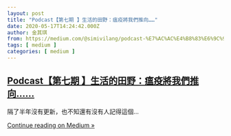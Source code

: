```yaml
---
layout: post
title: "Podcast【第七期 】生活的田野：瘟疫將我們推向……"
date: 2020-05-17T14:24:42.000Z
author: 金其琪
from: https://medium.com/@simivilang/podcast-%E7%AC%AC%E4%B8%83%E6%9C%9F-%E7%94%9F%E6%B4%BB%E7%9A%84%E7%94%B0%E9%87%8E-%E7%98%9F%E7%96%AB%E5%B0%87%E6%88%91%E5%80%91%E6%8E%A8%E5%90%91-b6d1fddac58c?source=rss-47dceea4b71------2
tags: [ medium ]
categories: [ medium ]
---
```

<!--1589725482000-->
[Podcast【第七期 】生活的田野：瘟疫將我們推向……](https://medium.com/@simivilang/podcast-%E7%AC%AC%E4%B8%83%E6%9C%9F-%E7%94%9F%E6%B4%BB%E7%9A%84%E7%94%B0%E9%87%8E-%E7%98%9F%E7%96%AB%E5%B0%87%E6%88%91%E5%80%91%E6%8E%A8%E5%90%91-b6d1fddac58c?source=rss-47dceea4b71------2)
------

<div>
<div class="medium-feed-item"><p class="medium-feed-snippet">&#x9694;&#x4E86;&#x534A;&#x5E74;&#x6C92;&#x6709;&#x66F4;&#x65B0;&#xFF0C;&#x4E5F;&#x4E0D;&#x77E5;&#x9084;&#x6709;&#x6C92;&#x6709;&#x4EBA;&#x8A18;&#x5F97;&#x9019;&#x500B;&#x2026;</p><p class="medium-feed-link"><a href="https://medium.com/@simivilang/podcast-%E7%AC%AC%E4%B8%83%E6%9C%9F-%E7%94%9F%E6%B4%BB%E7%9A%84%E7%94%B0%E9%87%8E-%E7%98%9F%E7%96%AB%E5%B0%87%E6%88%91%E5%80%91%E6%8E%A8%E5%90%91-b6d1fddac58c?source=rss-47dceea4b71------2">Continue reading on Medium »</a></p></div>
</div>
